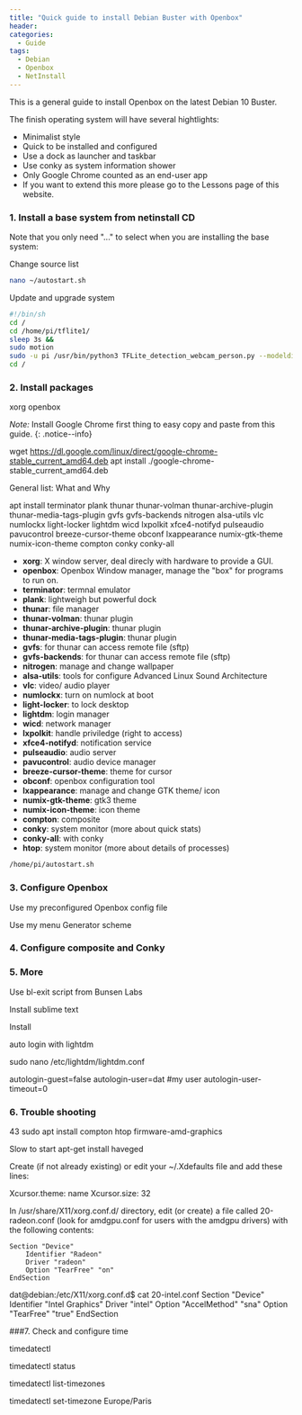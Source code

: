 ```yaml
---
title: "Quick guide to install Debian Buster with Openbox"
header:
categories:
  - Guide
tags:
  - Debian  
  - Openbox
  - NetInstall
---
```



This is a general guide to install Openbox on the latest Debian 10 Buster. 

The finish operating system will have several hightlights:

* Minimalist style 
* Quick to be installed and configured
* Use a dock as launcher and taskbar
* Use conky as system information shower
* Only Google Chrome counted as an end-user app
* If you want to extend this more please go to the Lessons page of this website.

### 1. Install a base system from netinstall CD

Note that you only need "..." to select when you are installing the base system:





Change source list
```bash
nano ~/autostart.sh
```

Update and upgrade system

```bash
#!/bin/sh
cd /
cd /home/pi/tflite1/
sleep 3s &&
sudo motion	
sudo -u pi /usr/bin/python3 TFLite_detection_webcam_person.py --modeldir=Sample_TFLite_model/ 
cd /
```

### 2. Install packages

xorg openbox 

*Note:* Install Google Chrome first thing to easy copy and paste from this guide.
{: .notice--info}

wget https://dl.google.com/linux/direct/google-chrome-stable_current_amd64.deb
apt install ./google-chrome-stable_current_amd64.deb 



General list: What and Why

apt install terminator plank thunar thunar-volman thunar-archive-plugin thunar-media-tags-plugin gvfs gvfs-backends nitrogen alsa-utils vlc numlockx light-locker lightdm wicd lxpolkit xfce4-notifyd pulseaudio pavucontrol breeze-cursor-theme obconf lxappearance numix-gtk-theme numix-icon-theme compton conky conky-all

* **xorg**: X window server, deal direcly with hardware to provide a GUI.
* **openbox**: Openbox Window manager, manage the "box" for programs to run on.
* **terminator**: termnal emulator
* **plank**: lightweigh but powerful dock
* **thunar**: file manager
* **thunar-volman**: thunar plugin
* **thunar-archive-plugin**: thunar plugin
* **thunar-media-tags-plugin**: thunar plugin
* **gvfs**: for thunar can access remote file (sftp)
* **gvfs-backends**: for thunar can access remote file (sftp)
* **nitrogen**: manage and change wallpaper
* **alsa-utils**: tools for configure Advanced Linux Sound Architecture
* **vlc**: video/ audio player
* **numlockx**: turn on numlock at boot
* **light-locker**: to lock desktop
* **lightdm**: login manager
* **wicd**: network manager
* **lxpolkit**: handle priviledge (right to access)
* **xfce4-notifyd**: notification service
* **pulseaudio**: audio server
* **pavucontrol**: audio device manager
* **breeze-cursor-theme**: theme for cursor
* **obconf**: openbox configuration tool
* **lxappearance**: manage and change GTK theme/ icon
* **numix-gtk-theme**: gtk3 theme
* **numix-icon-theme**: icon theme
* **compton**: composite
* **conky**: system monitor (more about quick stats)
* **conky-all**: with conky
* **htop**: system monitor (more about details of processes)




```bash
/home/pi/autostart.sh
```

### 3. Configure Openbox

Use my preconfigured Openbox config file

Use my menu Generator scheme

### 4. Configure composite and Conky

### 5. More

Use bl-exit script from Bunsen Labs

Install sublime text

Install

auto login with lightdm

sudo nano /etc/lightdm/lightdm.conf

autologin-guest=false
autologin-user=dat #my user
autologin-user-timeout=0

### 6. Trouble shooting
 43  sudo apt install compton htop
 firmware-amd-graphics




Slow to start
apt-get install haveged


Create (if not already existing) or edit your ~/.Xdefaults file and add these lines:

Xcursor.theme: name
Xcursor.size:  32

In /usr/share/X11/xorg.conf.d/ directory, edit (or create) a file called 20-radeon.conf (look for amdgpu.conf for users with the amdgpu drivers) with the following contents:

    Section "Device"
        Identifier "Radeon"
        Driver "radeon"
        Option "TearFree" "on"
    EndSection

dat@debian:/etc/X11/xorg.conf.d$ cat 20-intel.conf 
Section "Device"
   Identifier  "Intel Graphics"
   Driver      "intel"
   Option "AccelMethod" "sna"
   Option "TearFree" "true"
EndSection

###7. Check and configure time

timedatectl

timedatectl status

timedatectl list-timezones

timedatectl set-timezone Europe/Paris